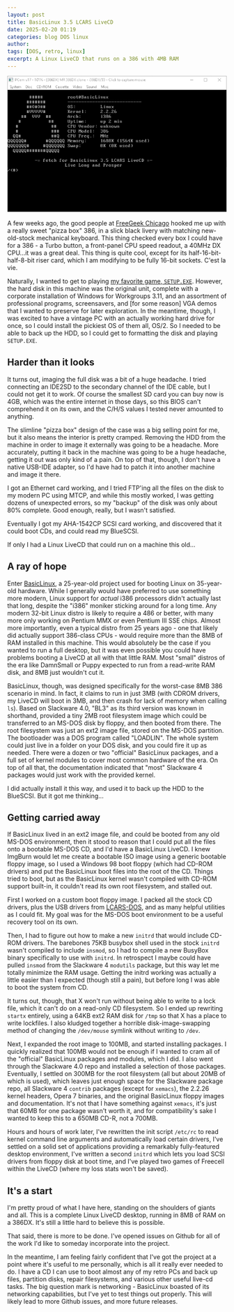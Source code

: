 ```yaml
---
layout: post
title: BasicLinux 3.5 LCARS LiveCD
date: 2025-02-20 01:19
categories: blog DOS linux 
author: 
tags: [DOS, retro, linux]
excerpt: A Linux LiveCD that runs on a 386 with 4MB RAM
---
```


![BasicLinux 3.5 LCARS "running" in 3MB of RAM](/archive/pcemfetch.png)

A few weeks ago, the good people at [FreeGeek Chicago](freegeekchi.org) hooked me up with a really sweet "pizza box" 386, in a slick black livery with matching new-old-stock mechanical keyboard. This thing checked every box I could have for a 386 - a Turbo button, a front-panel CPU speed readout, a 40MHz DX CPU...it was a great deal. This thing is quite cool, except for its half-16-bit-half-8-bit riser card, which I am modifying to be fully 16-bit sockets. C'est la vie.

Naturally, I wanted to get to playing [my favorite game, `SETUP.EXE`](https://www.youtube.com/watch?v=w9X0hm5ZgJ0&pp=ygUabXkgZmF2b3RpcmUgZ2FtZSBzZXR1cC5leGU%3D). However, the hard disk in this machine was the original unit, complete with a corporate installation of Windows for Workgroups 3.11, and an assortment of professional programs, screensavers, and [for some reason] VGA demos that I wanted to preserve for later exploration. In the meantime, though, I was excited to have a vintage PC with an actually working hard drive for once, so I could install the pickiest OS of them all, OS/2. So I needed to be able to back up the HDD, so I could get to formatting the disk and playing `SETUP.EXE`.

## Harder than it looks

It turns out, imaging the full disk was a bit of a huge headache. I tried connecting an IDE2SD to the secondary channel of the IDE cable, but I could not get it to work. Of course the smallest SD card you can buy now is 4GB, which was the entire internet in those days, so this BIOS can't comprehend it on its own, and the C/H/S values I tested never amounted to anything.

The slimline "pizza box" design of the case was a big selling point for me, but it also means the interior is pretty cramped. Removing the HDD from the machine in order to image it externally was going to be a headache. More accurately, putting it back in the machine was going to be a huge headache, getting it out was only kind of a pain. On top of that, though, I don't have a native USB-IDE adapter, so I'd have had to patch it into another machine and image it there.

I got an Ethernet card working, and I tried FTP'ing all the files on the disk to my modern PC using MTCP, and while this mostly worked, I was getting dozens of unexpected errors, so my "backup" of the disk was only about 80% complete. Good enough, really, but I wasn't satisfied.

Eventually I got my AHA-1542CP SCSI card working, and discovered that it could boot CDs, and could read my BlueSCSI.

If only I had a Linux LiveCD that could run on a machine this old...

## A ray of hope

Enter [BasicLinux](https://distro.ibiblio.org/baslinux/), a 25-year-old project used for booting Linux on 35-year-old hardware. While I generally would have preferred to use something more modern, Linux support for *actual* i386 processors didn't actually last that long, despite the "i386" moniker sticking around for a long time. Any modern 32-bit Linux distro is likely to require a 486 or better, with many more only working on Pentium MMX or even Pentium III SSE chips. Almost more importantly, even a typical distro from 25 years ago - one that likely did actually support 386-class CPUs - would require more than the 8MB of RAM installed in this machine. This would absolutely be the case if you wanted to run a full desktop, but it was even possible you could have problems booting a LiveCD at all with that little RAM. Most "small" distros of the era like DamnSmall or Puppy expected to run from a read-write RAM disk, and 8MB just wouldn't cut it.

BasicLinux, though, was designed specifically for the worst-case 8MB 386 scenario in mind. In fact, it claims to run in just 3MB (with CDROM drivers, my LiveCD will boot in 3MB, and then crash for lack of memory when calling `ls`). Based on Slackware 4.0, "BL3" as its third version was known in shorthand, provided a tiny 2MB root filesystem image which could be transferred to an MS-DOS disk by floppy, and then booted from there. The root filesystem was just an ext2 image file, stored on the MS-DOS partition. The bootloader was a DOS program called "LOADLIN". The whole system could just live in a folder on your DOS disk, and you could fire it up as needed. There were a dozen or two "official" BasicLinux packages, and a full set of kernel modules to cover most common hardware of the era. On top of all that, the documentation indicated that "most" Slackware 4 packages would just work with the provided kernel.

I did actually install it this way, and used it to back up the HDD to the BlueSCSI. But it got me thinking...

## Getting carried away

If BasicLinux lived in an ext2 image file, and could be booted from any old MS-DOS environment, then it stood to reason that I could put all the files onto a bootable MS-DOS CD, and I'd have a BasicLinux LiveCD. I knew ImgBurn would let me create a bootable ISO image using a generic bootable floppy image, so I used a Windows 98 boot floppy (which had CD-ROM drivers) and put the BasicLinux boot files into the root of the CD. Things tried to boot, but as the BasicLinux kernel wasn't compiled with CD-ROM support built-in, it couldn't read its own root filesystem, and stalled out.

First I worked on a custom boot floppy image. I packed all the stock CD drivers, plus the USB drivers from [LCARS-DOS](https://github.com/queenkjuul/LCARS), and as many helpful utilities as I could fit. My goal was for the MS-DOS boot environment to be a useful recovery tool on its own.

Then, I had to figure out how to make a new `initrd` that would include CD-ROM drivers. The barebones 75KB busybox shell used in the stock `initrd` wasn't compiled to include `insmod`, so I had to compile a new BusyBox binary specifically to use with `initrd`. In retrospect I maybe could have pulled `insmod` from the Slackware 4 `modutils` package, but this way let me totally minimize the RAM usage. Getting the initrd working was actually a little easier than I expected (though still a pain), but before long I was able to boot the system from CD.

It turns out, though, that X won't run without being able to write to a lock file, which it can't do on a read-only CD filesystem. So I ended up rewriting `startx` entirely, using a 64KB ext2 RAM disk for `/tmp` so that X has a place to write lockfiles. I also kludged together a horrible disk-image-swapping method of changing the `/dev/mouse` symlink without writing to `/dev`.

Next, I expanded the root image to 100MB, and started installing packages. I quickly realized that 100MB would not be enough if I wanted to cram all of the "official" BasicLinux packages and modules, which I did. I also went through the Slackware 4.0 repo and installed a selection of those packages. Eventually, I settled on 300MB for the root filesystem (all but about 20MB of which is used), which leaves just enough space for the Slackware package repo, all Slackware 4 `contrib` packages (except for `xemacs`), the 2.2.26 kernel headers, Opera 7 binaries, and the original BasicLinux floppy images and documentation. It's not that I have something against `xemacs`, it's just that 60MB for one package wasn't worth it, and for compatibility's sake I wanted to keep this to a 650MB CD-R, not a 700MB.

Hours and hours of work later, I've rewritten the init script `/etc/rc` to read kernel command line arguments and automatically load certain drivers, I've settled on a solid set of applications providing a remarkably fully-featured desktop environment, I've written a second `initrd` which lets you load SCSI drivers from floppy disk at boot time, and I've played two games of Freecell within the LiveCD (where my loss stats won't be saved).

## It's a start

I'm pretty proud of what I have here, standing on the shoulders of giants and all. This is a complete Linux LiveCD desktop, running in 8MB of RAM on a 386DX. It's still a little hard to believe this is possible.

That said, there is more to be done. I've opened issues on Github for all of the work I'd like to someday incorporate into the project.

In the meantime, I am feeling fairly confident that I've got the project at a point where it's useful to me personally, which is all it really ever needed to do. I have a CD I can use to boot almost any of my retro PCs and back up files, partition disks, repair filesystems, and various other useful live-cd tasks. The big question mark is networking - BasicLinux boasted of its networking capabilities, but I've yet to test things out properly. This will likely lead to more Github issues, and more future releases.
